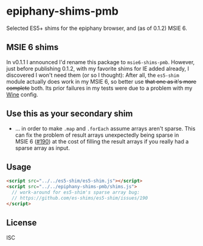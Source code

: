 ﻿
<!--#echo json="package.json" key="name" underline="=" -->
epiphany-shims-pmb
==================
<!--/#echo -->

<!--#echo json="package.json" key="description" -->
Selected ES5+ shims for the epiphany browser, and (as of 0.1.2) MSIE&#xA0;6.
<!--/#echo -->


MSIE&nbsp;6 shims
-----------------

In v0.1.1 I announced I'd rename this package to `msie6-shims-pmb`.
However, just before publishing 0.1.2, with my favorite shims for IE
added already, I discovered I won't need them (or so I thought):
After all, the `es5-shim` module actually does work in my MSIE&nbsp;6,
so better use <del>that one as it's more complete</del> both.
Its prior failures in my tests were due to a problem with my
[Wine](https://www.winehq.org/) config.


Use this as your secondary shim
-------------------------------

* … in order to make `.map` and `.forEach` assume arrays aren't sparse.
  This can fix the problem of result arrays unexpectedly being sparse in
  MSIE&nbsp;6 ([#190](https://github.com/es-shims/es5-shim/issues/190))
  at the cost of filling the result arrays if you really had a sparse array
  as input.






Usage
-----

```html
<script src="../../es5-shim/es5-shim.js"></script>
<script src="../../epiphany-shims-pmb/shims.js">
  // work-around for es5-shim's sparse array bug:
  // https://github.com/es-shims/es5-shim/issues/190
</script>
```



License
-------
<!--#echo json="package.json" key=".license" -->
ISC
<!--/#echo -->
